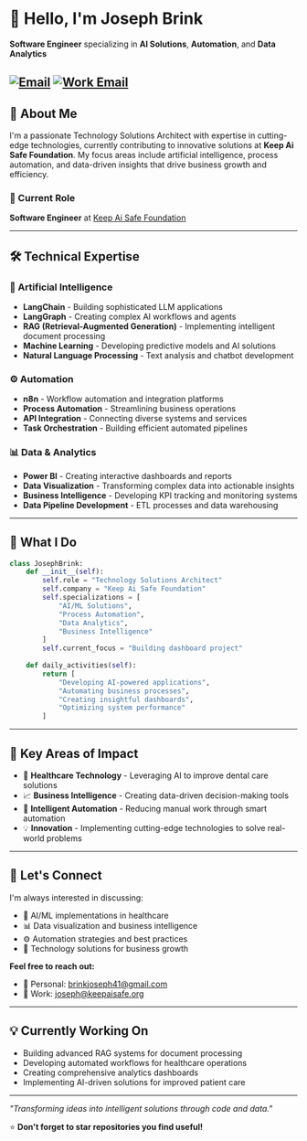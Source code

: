 # 👋 Hello, I'm Joseph Brink

**Software Engineer** specializing in **AI Solutions**, **Automation**, and **Data Analytics**

[![Email](https://img.shields.io/badge/Email-brinkjoseph41@gmail.com-red?style=flat-square&logo=gmail)](mailto:brinkjoseph41@gmail.com)
[![Work Email](https://img.shields.io/badge/Work-joseph@keepaisafe.org-blue?style=flat-square&logo=microsoft-outlook)](mailto:joseph@keepaisafe.org)
---

## 🚀 About Me

I'm a passionate Technology Solutions Architect with expertise in cutting-edge technologies, currently contributing to innovative solutions at **Keep Ai Safe Foundation**. My focus areas include artificial intelligence, process automation, and data-driven insights that drive business growth and efficiency.

### 🏢 Current Role
**Software Engineer** at [Keep Ai Safe Foundation](https://keepaisafe.org/)

---

## 🛠️ Technical Expertise

### 🤖 Artificial Intelligence
- **LangChain** - Building sophisticated LLM applications
- **LangGraph** - Creating complex AI workflows and agents
- **RAG (Retrieval-Augmented Generation)** - Implementing intelligent document processing
- **Machine Learning** - Developing predictive models and AI solutions
- **Natural Language Processing** - Text analysis and chatbot development

### ⚙️ Automation
- **n8n** - Workflow automation and integration platforms
- **Process Automation** - Streamlining business operations
- **API Integration** - Connecting diverse systems and services
- **Task Orchestration** - Building efficient automated pipelines

### 📊 Data & Analytics
- **Power BI** - Creating interactive dashboards and reports
- **Data Visualization** - Transforming complex data into actionable insights
- **Business Intelligence** - Developing KPI tracking and monitoring systems
- **Data Pipeline Development** - ETL processes and data warehousing

---

## 🎯 What I Do

```python
class JosephBrink:
    def __init__(self):
        self.role = "Technology Solutions Architect"
        self.company = "Keep Ai Safe Foundation"
        self.specializations = [
            "AI/ML Solutions",
            "Process Automation", 
            "Data Analytics",
            "Business Intelligence"
        ]
        self.current_focus = "Building dashboard project"
    
    def daily_activities(self):
        return [
            "Developing AI-powered applications",
            "Automating business processes",
            "Creating insightful dashboards",
            "Optimizing system performance"
        ]
```

---

## 🌟 Key Areas of Impact

- 🔬 **Healthcare Technology** - Leveraging AI to improve dental care solutions
- 📈 **Business Intelligence** - Creating data-driven decision-making tools
- 🤖 **Intelligent Automation** - Reducing manual work through smart automation
- 💡 **Innovation** - Implementing cutting-edge technologies to solve real-world problems

---


## 🤝 Let's Connect

I'm always interested in discussing:
- 🤖 AI/ML implementations in healthcare
- 📊 Data visualization and business intelligence
- ⚙️ Automation strategies and best practices
- 💼 Technology solutions for business growth

**Feel free to reach out:**
- 📧 Personal: [brinkjoseph41@gmail.com](mailto:brinkjoseph41@gmail.com)
- 💼 Work: [joseph@keepaisafe.org](mailto:joseph@keepaisafe.org)

---

## 💡 Currently Working On

- Building advanced RAG systems for document processing
- Developing automated workflows for healthcare operations
- Creating comprehensive analytics dashboards
- Implementing AI-driven solutions for improved patient care

---

*"Transforming ideas into intelligent solutions through code and data."*

⭐ **Don't forget to star repositories you find useful!**
